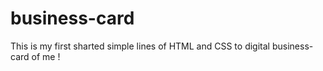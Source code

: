 # business-card

This is my first sharted simple lines of HTML and CSS to digital business-card of me ! 
